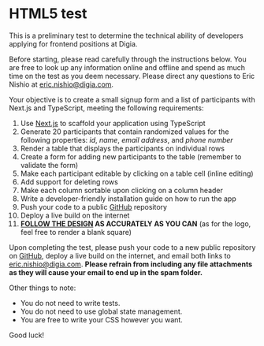 # HTML5 test

This is a preliminary test to determine the technical ability of developers applying for frontend positions at Digia.

Before starting, please read carefully through the instructions below. You are free to look up any information online and offline and spend as much time on the test as you deem necessary. Please direct any questions to Eric Nishio at eric.nishio@digia.com.

Your objective is to create a small signup form and a list of participants with Next.js and TypeScript, meeting the following requirements:

1. Use [Next.js]([https://nextjs.org) to scaffold your application using TypeScript
2. Generate 20 participants that contain randomized values for the following properties: *id*, *name*, *email address*, and *phone number*
3. Render a table that displays the participants on individual rows
4. Create a form for adding new participants to the table (remember to validate the form)
5. Make each participant editable by clicking on a table cell (inline editing)
6. Add support for deleting rows
7. Make each column sortable upon clicking on a column header
8. Write a developer-friendly installation guide on how to run the app
9. Push your code to a public [GitHub](https://github.com) repository
10. Deploy a live build on the internet
11. **[FOLLOW THE DESIGN](styleguide.png) AS ACCURATELY AS YOU CAN** (as for the logo, feel free to render a blank square)

Upon completing the test, please push your code to a new public repository on [GitHub](https://github.com), deploy a live build on the internet, and email both links to eric.nishio@digia.com. **Please refrain from including any file attachments as they will cause your email to end up in the spam folder.**

Other things to note:

- You do not need to write tests.
- You do not need to use global state management.
- You are free to write your CSS however you want.

Good luck!
